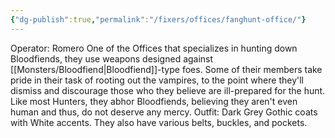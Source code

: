 ```yaml
---
{"dg-publish":true,"permalink":"/fixers/offices/fanghunt-office/"}
---
```


Operator: Romero
One of the Offices that specializes in hunting down Bloodfiends, they use weapons designed against [[Monsters/Bloodfiend\|Bloodfiend]]-type foes. Some of their members take pride in their task of rooting out the vampires, to the point where they'll dismiss and discourage those who they believe are ill-prepared for the hunt.
Like most Hunters, they abhor Bloodfiends, believing they aren't even human and thus, do not deserve any mercy.
Outfit: Dark Grey Gothic coats with White accents. They also have various belts, buckles, and pockets.

